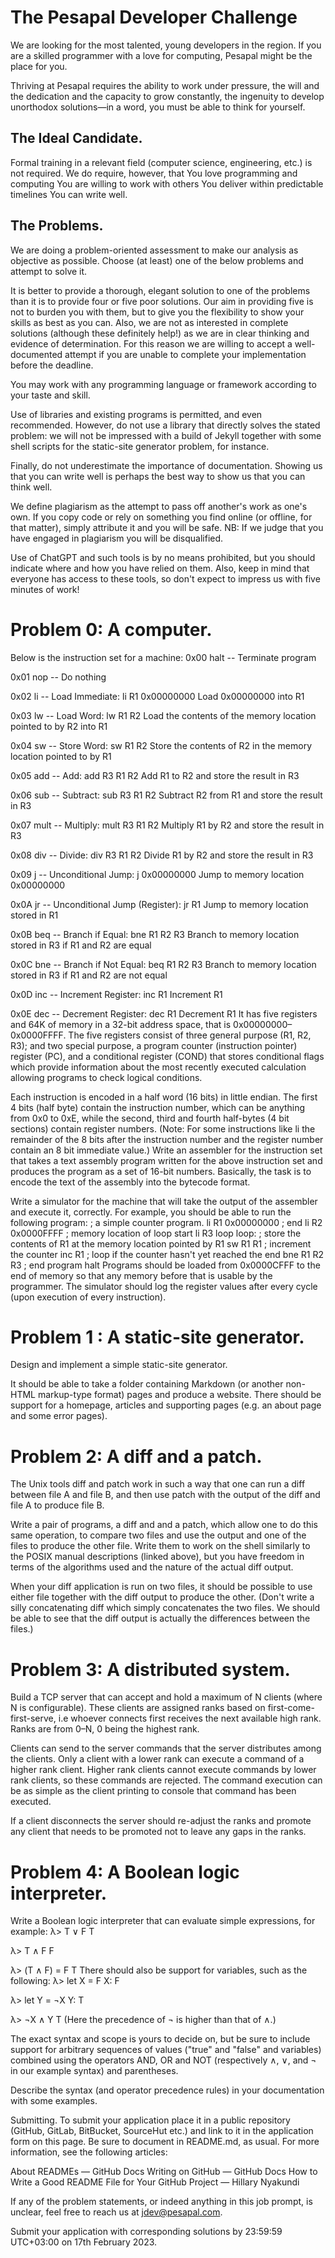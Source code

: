 # The Pesapal Developer Challenge


We are looking for the most talented, young developers in the region. If you are a skilled programmer with a love for computing, Pesapal might be the place for you.


Thriving at Pesapal requires the ability to work under pressure, the will and the dedication and the capacity to grow constantly, the ingenuity to develop unorthodox solutions—in a word, you must be able to think for yourself.


## The Ideal Candidate.

Formal training in a relevant field (computer science, engineering, etc.) is not required. We do require, however, that
You love programming and computing
You are willing to work with others
You deliver within predictable timelines
You can write well.

## The Problems.
We are doing a problem-oriented assessment to make our analysis as objective as possible. Choose (at least) one of the below problems and attempt to solve it. 

It is better to provide a thorough, elegant solution to one of the problems than it is to provide four or five poor solutions. Our aim in providing five is not to burden you with them, but to give you the flexibility to show your skills as best as you can. Also, we are not as interested in complete solutions (although these definitely help!) as we are in clear thinking and evidence of determination. For this reason we are willing to accept a well-documented attempt if you are unable to complete your implementation before the deadline.

You may work with any programming language or framework according to your taste and skill.

Use of libraries and existing programs is permitted, and even recommended. However, do not use a library that directly solves the stated problem: we will not be impressed with a build of Jekyll together with some shell scripts for the static-site generator problem, for instance.

Finally, do not underestimate the importance of documentation. Showing us that you can write well is perhaps the best way to show us that you can think well.


We define plagiarism as the attempt to pass off another's work as one's own. If you copy code or rely on something you find online (or offline, for that matter), simply attribute it and you will be safe. NB: If we judge that you have engaged in plagiarism you will be disqualified.

Use of ChatGPT and such tools is by no means prohibited, but you should indicate where and how you have relied on them. Also, keep in mind that everyone has access to these tools, so don't expect to impress us with five minutes of work!

# Problem 0: A computer.
Below is the instruction set for a machine:
0x00   halt -- Terminate program

0x01   nop  -- Do nothing

0x02   li   -- Load Immediate: li R1 0x00000000
               Load 0x00000000 into R1

0x03   lw   -- Load Word: lw R1 R2
               Load the contents of the memory location
               pointed to by R2 into R1

0x04   sw   -- Store Word: sw R1 R2
               Store the contents of R2 in the memory
               location pointed to by R1

0x05   add  -- Add: add R3 R1 R2
               Add R1 to R2 and store the result in R3

0x06   sub  -- Subtract: sub R3 R1 R2
               Subtract R2 from R1 and store the result in R3

0x07   mult -- Multiply: mult R3 R1 R2
               Multiply R1 by R2 and store the result in R3

0x08   div  -- Divide: div R3 R1 R2
               Divide R1 by R2 and store the result in R3

0x09   j    -- Unconditional Jump: j 0x00000000
               Jump to memory location 0x00000000

0x0A   jr   -- Unconditional Jump (Register): jr R1
               Jump to memory location stored in R1

0x0B   beq  -- Branch if Equal: bne R1 R2 R3
               Branch to memory location stored in R3
               if R1 and R2 are equal

0x0C   bne  -- Branch if Not Equal: beq R1 R2 R3
               Branch to memory location stored in R3
               if R1 and R2 are not equal

0x0D   inc  -- Increment Register: inc R1
               Increment R1

0x0E   dec  -- Decrement Register: dec R1
               Decrement R1
It has five registers and 64K of memory in a 32-bit address space, that is 0x00000000–0x0000FFFF. The five registers consist of three general purpose (R1, R2, R3); and two special purpose, a program counter (instruction pointer) register (PC), and a conditional register (COND) that stores conditional flags which provide information about the most recently executed calculation allowing programs to check logical conditions.

Each instruction is encoded in a half word (16 bits) in little endian. The first 4 bits (half byte) contain the instruction number, which can be anything from 0x0 to 0xE, while the second, third and fourth half-bytes (4 bit sections) contain register numbers. (Note: For some instructions like li the remainder of the 8 bits after the instruction number and the register number contain an 8 bit immediate value.)
Write an assembler for the instruction set that takes a text assembly program written for the above instruction set and produces the program as a set of 16-bit numbers. Basically, the task is to encode the text of the assembly into the bytecode format.

Write a simulator for the machine that will take the output of the assembler and execute it, correctly. For example, you should be able to run the following program:
; a simple counter program.
li R1 0x00000000
; end
li R2 0x0000FFFF
; memory location of loop start
li R3 loop
loop:
  ; store the contents of R1 at the memory location pointed by R1
  sw R1 R1
  ; increment the counter
  inc R1
  ; loop if the counter hasn't yet reached the end
  bne R1 R2 R3
  ; end program
  halt
Programs should be loaded from 0x0000CFFF to the end of memory so that any memory before that is usable by the programmer.
The simulator should log the register values after every cycle (upon execution of every instruction).

# Problem 1 : A static-site generator.
Design and implement a simple static-site generator. 

It should be able to take a folder containing Markdown (or another non-HTML markup-type format) pages and produce a website. There should be support for a homepage, articles and supporting pages (e.g. an about page and some error pages).

# Problem 2: A diff and a patch.
The Unix tools diff and patch work in such a way that one can run a diff between file A and file B, and then use patch with the output of the diff and file A to produce file B.

Write a pair of programs, a diff and and a patch, which allow one to do this same operation, to compare two files and use the output and one of the files to produce the other file. Write them to work on the shell similarly to the POSIX manual descriptions (linked above), but you have freedom in terms of the algorithms used and the nature of the actual diff output. 

When your diff application is run on two files, it should be possible to use either file together with the diff output to produce the other. (Don't write a silly concatenating diff which simply concatenates the two files. We should be able to see that the diff output is actually the differences between the files.)

# Problem 3: A distributed system.
Build a TCP server that can accept and hold a maximum of N clients (where N is configurable).
These clients are assigned ranks based on first-come-first-serve, i.e whoever connects first receives the next available high rank. Ranks are from 0–N, 0 being the highest rank.

Clients can send to the server commands that the server distributes among the clients. Only a client with a lower rank can execute a command of a higher rank client. Higher rank clients cannot execute commands by lower rank clients, so these commands are rejected. The command execution can be as simple as the client printing to console that command has been executed.

If a client disconnects the server should re-adjust the ranks and promote any client that needs to be promoted not to leave any gaps in the ranks.

# Problem 4: A Boolean logic interpreter.
Write a Boolean logic interpreter that can evaluate simple expressions, for example:
λ> T ∨ F
T

λ> T ∧ F
F

λ> (T ∧ F) = F
T
There should also be support for variables, such as the following:
λ> let X = F
X: F

λ> let Y = ¬X
Y: T

λ> ¬X ∧ Y
T
(Here the precedence of ¬ is higher than that of ∧.)

The exact syntax and scope is yours to decide on, but be sure to include support for arbitrary sequences of values ("true" and "false" and variables) combined using the operators AND, OR and NOT (respectively ∧, ∨, and ¬ in our example syntax) and parentheses.

Describe the syntax (and operator precedence rules) in your documentation with some examples.

Submitting.
To submit your application place it in a public repository (GitHub, GitLab, BitBucket, SourceHut etc.) and link to it in the application form on this page.
Be sure to document in README.md, as usual. For more information, see the following articles:

About READMEs — GitHub Docs
Writing on GitHub — GitHub Docs
How to Write a Good README File for Your GitHub Project — Hillary Nyakundi

If any of the problem statements, or indeed anything in this job prompt, is unclear, feel free to reach us at jdev@pesapal.com.

Submit your application with corresponding solutions by 23:59:59 UTC+03:00 on 17th February 2023.